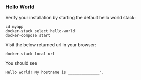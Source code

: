### Hello World

Verify your installation by starting the default hello world stack:

    cd myapp
    docker-stack select hello-world
    docker-compose start

Visit the below returned url in your browser:

    docker-stack local url

You should see

    Hello world! My hostname is ______________".
